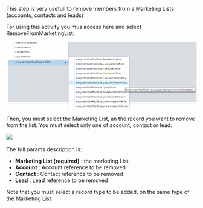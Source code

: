 This step is very usefull to remove members from a Marketing Lists (accounts, contacts and leads)

For using this activity you mus access here and select RemoveFromMarketingList:

![](Remove%20From%20Marketing%20List_wf2.gif)

Then, you must select the Marketing List, an the record you want to remove from the list. You must select only one of account, contact or lead:

![](Remove%20From%20Marketing%20List_w3.gif)

The full params description is:
* **Marketing List (required)** : the marketing List
* **Account** : Account reference to be removed 
* **Contact** : Contact reference to be removed
* **Lead** : Lead reference to be removed

Note that you must select a record type to be added, on the same type of the Marketing List
